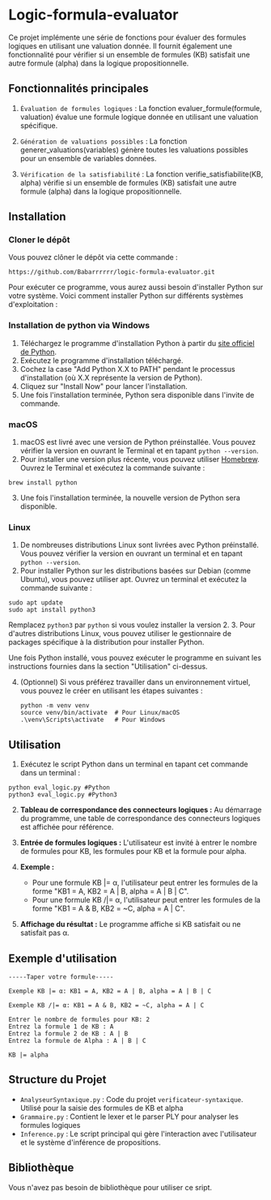 # Logic-formula-evaluator

Ce projet implémente une série de fonctions pour évaluer des formules logiques en utilisant une valuation donnée. Il fournit également une fonctionnalité pour vérifier si un ensemble de formules (KB) satisfait une autre formule (alpha) dans la logique propositionnelle.

## Fonctionnalités principales
1. `Évaluation de formules logiques` : La fonction evaluer_formule(formule, valuation) évalue une formule logique donnée en utilisant une valuation spécifique.

2. `Génération de valuations possibles` : La fonction generer_valuations(variables) génère toutes les valuations possibles pour un ensemble de variables données.

3. `Vérification de la satisfiabilité` : La fonction verifie_satisfiabilite(KB, alpha) vérifie si un ensemble de formules (KB) satisfait une autre formule (alpha) dans la logique propositionnelle.

## 
## Installation

### Cloner le dépôt
Vous pouvez clôner le dépôt via cette commande :

```
https://github.com/Babarrrrrr/logic-formula-evaluator.git
```
Pour exécuter ce programme, vous aurez aussi besoin d'installer Python sur votre système. Voici comment installer Python sur différents systèmes d'exploitation :

### Installation de python via Windows

1. Téléchargez le programme d'installation Python à partir du [site officiel de Python](https://www.python.org/downloads/).
2. Exécutez le programme d'installation téléchargé.
3. Cochez la case "Add Python X.X to PATH" pendant le processus d'installation (où X.X représente la version de Python).
4. Cliquez sur "Install Now" pour lancer l'installation.
5. Une fois l'installation terminée, Python sera disponible dans l'invite de commande.

### macOS

1. macOS est livré avec une version de Python préinstallée. Vous pouvez vérifier la version en ouvrant le Terminal et en tapant `python --version`.
2. Pour installer une version plus récente, vous pouvez utiliser [Homebrew](https://brew.sh/). Ouvrez le Terminal et exécutez la commande suivante :

```
brew install python
```

3. Une fois l'installation terminée, la nouvelle version de Python sera disponible.

### Linux

1. De nombreuses distributions Linux sont livrées avec Python préinstallé. Vous pouvez vérifier la version en ouvrant un terminal et en tapant `python --version`.
2. Pour installer Python sur les distributions basées sur Debian (comme Ubuntu), vous pouvez utiliser apt. Ouvrez un terminal et exécutez la commande suivante :

```
sudo apt update
sudo apt install python3
```

Remplacez `python3` par `python` si vous voulez installer la version 2.
3. Pour d'autres distributions Linux, vous pouvez utiliser le gestionnaire de packages spécifique à la distribution pour installer Python.

Une fois Python installé, vous pouvez exécuter le programme en suivant les instructions fournies dans la section "Utilisation" ci-dessus.


4. (Optionnel) Si vous préférez travailler dans un environnement virtuel, vous pouvez le créer en utilisant les étapes suivantes :
    ```
    python -m venv venv
    source venv/bin/activate  # Pour Linux/macOS
    .\venv\Scripts\activate   # Pour Windows
    ```

## Utilisation

1. Exécutez le script Python dans un terminal en tapant cet commande dans un terminal :

  ```
  python eval_logic.py #Python
  python3 eval_logic.py #Python3
  ```

2. **Tableau de correspondance des connecteurs logiques :** Au démarrage du programme, une table de correspondance des connecteurs logiques est affichée pour référence.

3. **Entrée de formules logiques :** L'utilisateur est invité à entrer le nombre de formules pour KB, les formules pour KB et la formule pour alpha.

4. **Exemple :**
   - Pour une formule KB |= α, l'utilisateur peut entrer les formules de la forme "KB1 = A, KB2 = A | B, alpha = A | B | C".
   - Pour une formule KB /|= α, l'utilisateur peut entrer les formules de la forme "KB1 = A & B, KB2 = ~C, alpha = A | C".

5. **Affichage du résultat :** Le programme affiche si KB satisfait ou ne satisfait pas α.



## Exemple d'utilisation

```
-----Taper votre formule-----

Exemple KB |= α: KB1 = A, KB2 = A | B, alpha = A | B | C

Exemple KB /|= α: KB1 = A & B, KB2 = ~C, alpha = A | C

Entrer le nombre de formules pour KB: 2
Entrez la formule 1 de KB : A
Entrez la formule 2 de KB : A | B
Entrez la formule de Alpha : A | B | C

KB |= alpha

```

## Structure du Projet

- `AnalyseurSyntaxique.py` : Code du projet `verificateur-syntaxique`. Utilisé pour la saisie des formules de KB et alpha
- `Grammaire.py` : Contient le lexer et le parser PLY pour analyser les formules logiques
- `Inference.py` : Le script principal qui gère l'interaction avec l'utilisateur et le système d'inférence de propositions.

## Bibliothèque
Vous n'avez pas besoin de bibliothèque pour utiliser ce sript.



